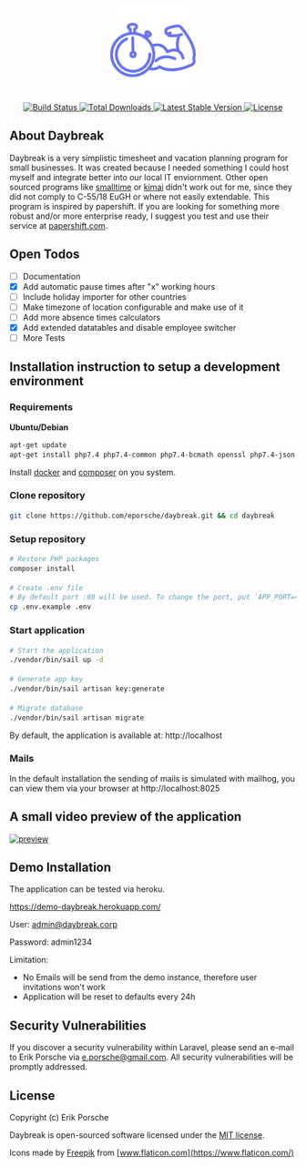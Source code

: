 <p align="center"><img width="150px" src="/resources/logo_purple.svg" alt="Logo Daybreak"></p>
<p align="center">
    <a href="https://github.com/eporsche/daybreak/actions">
        <img src="https://github.com/eporsche/daybreak/workflows/tests/badge.svg" alt="Build Status">
    </a>
    <a href="https://packagist.org/packages/daybreak/daybreak">
        <img src="https://img.shields.io/packagist/dt/daybreak/daybreak" alt="Total Downloads">
    </a>
    <a href="https://packagist.org/packages/daybreak/daybreak">
        <img src="https://img.shields.io/packagist/v/daybreak/daybreak" alt="Latest Stable Version">
    </a>
    <a href="https://packagist.org/packages/daybreak/daybreak">
        <img src="https://img.shields.io/packagist/l/daybreak/daybreak" alt="License">
    </a>
</p>

## About Daybreak

Daybreak is a very simplistic timesheet and vacation planning program for small businesses. It was created because I needed something I could host myself and integrate better into our local IT enviornment. Other open sourced programs like [smalltime](https://www.small.li/) or [kimai](https://www.kimai.org/) didn't work out for me, since they did not comply to C-55/18 EuGH or where not easily extendable.
This program is inspired by papershift. If you are looking for something more robust and/or more enterprise ready, I suggest you test and use their service at [papershift.com](https://papershift.com).

## Open Todos

- [ ] Documentation
- [x] Add automatic pause times after "x" working hours
- [ ] Include holiday importer for other countries
- [ ] Make timezone of location configurable and make use of it
- [ ] Add more absence times calculators
- [x] Add extended datatables and disable employee switcher
- [ ] More Tests

## Installation instruction to setup a development environment

### Requirements

**Ubuntu/Debian**

```bash
apt-get update
apt-get install php7.4 php7.4-common php7.4-bcmath openssl php7.4-json php7.4-mbstring php7.4-xml

```

Install [docker](https://docs.docker.com/get-docker/) and [composer](https://getcomposer.org/download/) on you system.

### Clone repository

```bash
git clone https://github.com/eporsche/daybreak.git && cd daybreak
```

### Setup repository

```bash
# Restore PHP packages
composer install

# Create .env file
# By default port :80 will be used. To change the port, put `APP_PORT=<port>` into the .env config file
cp .env.example .env
```

### Start application

```bash
# Start the application
./vendor/bin/sail up -d

# Generate app key
./vendor/bin/sail artisan key:generate

# Migrate database
./vendor/bin/sail artisan migrate
```

By default, the application is available at: http://localhost

### Mails

In the default installation the sending of mails is simulated with mailhog, you can view them via your browser at http://localhost:8025

## A small video preview of the application

[![preview](https://user-images.githubusercontent.com/3265129/114865186-31517300-9df2-11eb-99f3-0a0d4ef16108.png)](https://user-images.githubusercontent.com/3265129/114863596-34e3fa80-9df0-11eb-9ef1-2e424680a67b.mp4)

## Demo Installation

The application can be tested via heroku.

https://demo-daybreak.herokuapp.com/

User: admin@daybreak.corp

Password: admin1234

Limitation:
- No Emails will be send from the demo instance, therefore user invitations won't work
- Application will be reset to defaults every 24h

## Security Vulnerabilities

If you discover a security vulnerability within Laravel, please send an e-mail to Erik Porsche via [e.porsche@gmail.com](mailto:e.porsche@gmail.com). All security vulnerabilities will be promptly addressed.

## License

Copyright (c) Erik Porsche

Daybreak is open-sourced software licensed under the [MIT license](https://opensource.org/licenses/MIT).

Icons made by [Freepik](https://www.freepik.com) from [www.flaticon.com](https://www.flaticon.com/)
